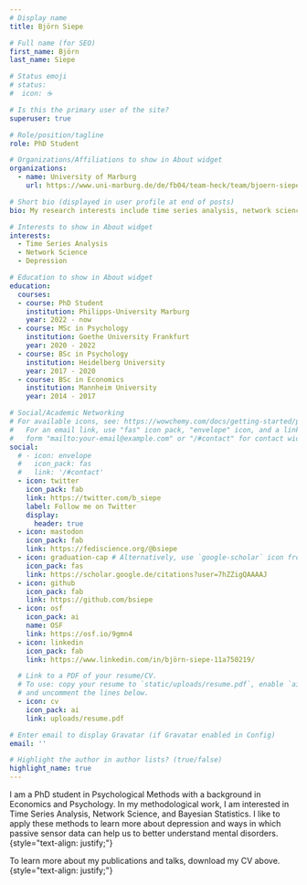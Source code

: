 ```yaml
---
# Display name
title: Björn Siepe

# Full name (for SEO)
first_name: Björn 
last_name: Siepe

# Status emoji
# status:
#  icon: ☕️

# Is this the primary user of the site?
superuser: true

# Role/position/tagline
role: PhD Student

# Organizations/Affiliations to show in About widget
organizations:
  - name: University of Marburg
    url: https://www.uni-marburg.de/de/fb04/team-heck/team/bjoern-siepe

# Short bio (displayed in user profile at end of posts)
bio: My research interests include time series analysis, network science, and depression. 

# Interests to show in About widget
interests:
  - Time Series Analysis
  - Network Science
  - Depression

# Education to show in About widget
education:
  courses:
  - course: PhD Student
    institution: Philipps-University Marburg
    year: 2022 - now
  - course: MSc in Psychology
    institution: Goethe University Frankfurt
    year: 2020 - 2022
  - course: BSc in Psychology
    institution: Heidelberg University
    year: 2017 - 2020
  - course: BSc in Economics
    institution: Mannheim University
    year: 2014 - 2017

# Social/Academic Networking
# For available icons, see: https://wowchemy.com/docs/getting-started/page-builder/#icons
#   For an email link, use "fas" icon pack, "envelope" icon, and a link in the
#   form "mailto:your-email@example.com" or "/#contact" for contact widget.
social:
  # - icon: envelope
  #   icon_pack: fas
  #   link: '/#contact'
  - icon: twitter
    icon_pack: fab
    link: https://twitter.com/b_siepe
    label: Follow me on Twitter
    display:
      header: true
  - icon: mastodon
    icon_pack: fab
    link: https://fediscience.org/@bsiepe
  - icon: graduation-cap # Alternatively, use `google-scholar` icon from `ai` icon pack
    icon_pack: fas
    link: https://scholar.google.de/citations?user=7hZZigQAAAAJ
  - icon: github
    icon_pack: fab
    link: https://github.com/bsiepe
  - icon: osf
    icon_pack: ai
    name: OSF
    link: https://osf.io/9gmn4
  - icon: linkedin
    icon_pack: fab
    link: https://www.linkedin.com/in/björn-siepe-11a750219/

  # Link to a PDF of your resume/CV.
  # To use: copy your resume to `static/uploads/resume.pdf`, enable `ai` icons in `params.yaml`,
  # and uncomment the lines below.
  - icon: cv
    icon_pack: ai
    link: uploads/resume.pdf

# Enter email to display Gravatar (if Gravatar enabled in Config)
email: ''

# Highlight the author in author lists? (true/false)
highlight_name: true
---
```


I am a PhD student in Psychological Methods with a background in Economics and Psychology. In my methodological work, I am interested in Time Series Analysis, Network Science, and Bayesian Statistics. I like to apply these methods to learn more about depression and ways in which passive sensor data can help us to better understand mental disorders.
{style="text-align: justify;"}

To learn more about my publications and talks, download my CV above. 
{style="text-align: justify;"}
